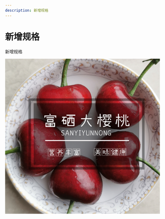 ```yaml
---
description: 新增规格
---
```


# 新增规格

新增规格

![](../../.gitbook/assets/wei-xin-tu-pian-20210506161952.jpg)



